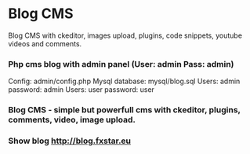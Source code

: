 # Blog CMS
Blog CMS with ckeditor, images upload, plugins, code snippets, youtube videos and comments.

### Php cms blog with admin panel (User: admin Pass: admin)
Config: admin/config.php
Mysql database: mysql/blog.sql
Users: admin password: admin
Users: user password: user

### Blog CMS - simple but powerfull cms with ckeditor, plugins, comments, video, image upload.

### Show blog http://blog.fxstar.eu
